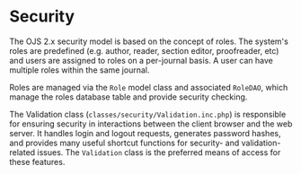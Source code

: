 # Security

The OJS 2.x security model is based on the concept of roles. The system's roles are predefined (e.g. author, reader, section editor, proofreader, etc) and users are assigned to roles on a per-journal basis. A user can have multiple roles within the same journal.

Roles are managed via the ``Role`` model class and associated ``RoleDAO``, which manage the roles database table and provide security checking.

The Validation class (``classes/security/Validation.inc.php``) is responsible for ensuring security in interactions between the client browser and the web server. It handles login and logout requests, generates password hashes, and provides many useful shortcut functions for security- and validation-related issues. The ``Validation`` class is the preferred means of access for these features.


